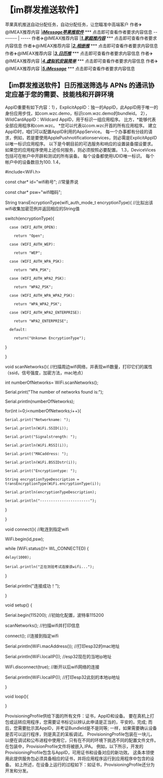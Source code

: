 # 【im群发推送软件】
苹果真机推送自动分配任务，自动分配任务，让您瞄准中高端客户
作者✈️@IMEAX推荐内容     |[***iMessage苹果推软件***](https://t.me/IMEAX) *** 点击即可查看作者要求内容信息
-------- | -----
作者✈️@IMEAX推荐内容     |[***1.家庭推内容***](https://t.me/IMEAX) *** 点击即可查看作者要求内容信息
作者✈️@IMEAX推荐内容     |[***2.相册推***](https://t.me/IMEAX) *** 点击即可查看作者要求内容信息
作者✈️@IMEAX推荐内容     |[***3.日历推***](https://t.me/IMEAX) *** 点击即可查看作者要求内容信息
作者✈️@IMEAX推荐内容     |[***4.虚拟机安装简单***](https://t.me/IMEAX) *** 点击即可查看作者要求内容信息
作者✈️@IMEAX推荐内容     |[***5.iMessage***](https://t.me/IMEAX) *** 点击即可查看作者要求内容信息

## 【im群发推送软件】日历推送筛选与 APNs 的通讯协定应基于您的需要、技能栈和开辟环境
AppID重要有如下内容：1），ExplicitAppID：独一的AppID，此AppID用于唯一的身份应用步伐，如com.wzc.demo，标识com.wzc.demo的bundleid。 2），WildCardAppID：Wildcard AppID，用于标识一组应用程序。 比方，*能够代表全部应用程序和com.wzc。 *您可以代表以com.wzc开首的所有应用程序。 建立AppID时，咱们可以配置AppID利用的AppService。 每一个办事都有分歧的请求，例如，若是要使用ApplePushnotificationservices，则必需是ExplicitAppID以唯一标识应用程序。 以下是今朝目前的可选服务和响应的设置装备摆设要求。 如果您的应用程序使用上述任何服务，则必须按照必要配置。 1.3，DeviceVices包括可在帐户中开辟和测试的所有装备。 每个设备都使用UDID唯一标识。 每个帐户中的设备数目为100. 1.4，

#include<WiFi.h>

 

const char* id="wifi称号";              //常量界说

const char* psw="wifi暗码";

 

String transEncryptionType(wifi_auth_mode_t encryptionType){		//比拟出该wifi收集加密范例并返回相应的String值   

  switch(encryptionType){

      case (WIFI_AUTH_OPEN):

        return "Open";

      case (WIFI_AUTH_WEP):

        return "WEP";

      case (WIFI_AUTH_WPA_PSK):

        return "WPA_PSK";

      case (WIFI_AUTH_WPA2_PSK):

        return "WPA2_PSK";

      case (WIFI_AUTH_WPA_WPA2_PSK):

        return "WPA_WPA2_PSK";

      case (WIFI_AUTH_WPA2_ENTERPRISE):

        return "WPA2_ENTERPRISE";

      default:

        return("Unkonwn EncryptionType");

  }

}

 

void scanNetworks(){						//扫描周边wifi网络，并表现wifi数量，打印它们的属性（ssid，信号强度，加密方法，mac地点）

  int numberOfNetworks= WiFi.scanNetworks();

  Serial.print("The number of networks found is:");

  Serial.println(numberOfNetworks);

  for(int i=0;i<numberOfNetworks;i++){

    Serial.print("Networkname: ");

    Serial.println(WiFi.SSID(i));

    Serial.print("Signalstrength: ");

    Serial.println(WiFi.RSSI(i));

    Serial.print("MACaddress: ");

    Serial.println(WiFi.BSSIDstr(i));

    Serial.print("Encryptiontype: ");

    String encryptionTypeDescription = transEncryptionType(WiFi.encryptionType(i));

    Serial.println(encryptionTypeDescription);

    Serial.println("-----------------------");

  }

}

 

void connect(){							//毗连到指定wifi

  WiFi.begin(id,psw);

   while (WiFi.status()!= WL_CONNECTED) {

    delay(1000);

    Serial.println("正在测验考试连接该wifi...");

  }

  Serial.println("连接成功！");

}

 

void setup() {

  Serial.begin(115200);                //初始化配置，波特率115200

  scanNetworks();						//扫描wifi并打印信息

  connect();							//连接到指定wifi

  Serial.println(WiFi.macAddress());		//打印esp32的mac地址

  Serial.println(WiFi.localIP());			//esp32现在的当地ip地址

  WiFi.disconnect(true);					//断开以后wifi网络的连接

  Serial.println(WiFi.localIP());  			//打印esp32此刻的本地ip地址

}

 

void loop(){

  

}


ProvisioningProfile供给下面的所有文件：证书，AppID和设备。 要在真机上打包或运转应用程序，您需要证书标记以辨认此申请是正当的，平安的，完成; 而后，您需要批示其AppID，并考证BundleId是不是同等; 一样，如果需要确认设备是否可以运行程序，则是真正的呆板调试。 ProvisioningProfile包装在一块儿，以便在调试和公布进程中使用它，只有在不同的环境下挑选不同的配置文件文件。 在包装中，ProvisionProfile文件将被嵌入.IPA。 例如，以下所示，开发的ProvisioningProfile包含与AppID，可用证书和设备对应的新功效。 这条本领使用此提供服务包必须具备相应的证书，并将应用程序运行到应用程序中包含的设备。 如上所述，在设备上运行的过程如下：如证书，ProvisioningProfile还分为开发和分发。